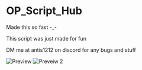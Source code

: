 # OP_Script_Hub
Made this so fast -_-

This script was just made for fun

DM me at antis1212 on discord for any bugs and stuff

![Preview](https://github.com/user-attachments/assets/e99c477a-50c3-40d7-b823-fe84530aab46) ![Preveiw 2](https://github.com/user-attachments/assets/35373d64-47be-41c9-8e3d-6ea8ac270384)

